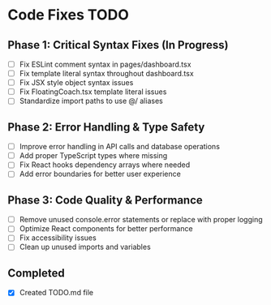 # Code Fixes TODO

## Phase 1: Critical Syntax Fixes (In Progress)
- [ ] Fix ESLint comment syntax in pages/dashboard.tsx
- [ ] Fix template literal syntax throughout dashboard.tsx
- [ ] Fix JSX style object syntax issues
- [ ] Fix FloatingCoach.tsx template literal issues
- [ ] Standardize import paths to use @/ aliases

## Phase 2: Error Handling & Type Safety
- [ ] Improve error handling in API calls and database operations
- [ ] Add proper TypeScript types where missing
- [ ] Fix React hooks dependency arrays where needed
- [ ] Add error boundaries for better user experience

## Phase 3: Code Quality & Performance
- [ ] Remove unused console.error statements or replace with proper logging
- [ ] Optimize React components for better performance
- [ ] Fix accessibility issues
- [ ] Clean up unused imports and variables

## Completed
- [x] Created TODO.md file
